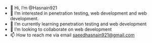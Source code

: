 - 👋 Hi, I’m @Hasnain921
- 👀 I’m interested in penetration testing, web development and web development.
- 🌱 I’m currently learning penetration testing and web development
- 💞️ I’m looking to collaborate on web development
- 📫 How to reach me via email saeedhasnain921@gmail.com

<!---
Hasnain921/Hasnain921 is a ✨ special ✨ repository because its `README.md` (this file) appears on your GitHub profile.
You can click the Preview link to take a look at your changes.
--->
